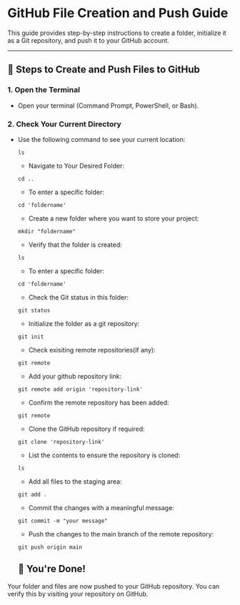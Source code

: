 # GitHub File Creation and Push Guide

This guide provides step-by-step instructions to create a folder, initialize it as a Git repository, and push it to your GitHub account.

---

## 🚀 Steps to Create and Push Files to GitHub

### 1. Open the Terminal
- Open your terminal (Command Prompt, PowerShell, or Bash).

### 2. Check Your Current Directory
- Use the following command to see your current location:  
  ```List the contents of the current directory:
  ls
  ```
  - Navigate to Your Desired Folder:
  ``` 
  cd ..
  ```
  - To enter a specific folder:
  ```
  cd 'foldername'
  ```
  - Create a new folder where you want to store your project:
  ```
  mkdir "foldername"
  ```
  - Verify that the folder is created:
  ```
  ls
  ```
  - To enter a specific folder:
  ```
  cd 'foldername'
  ```
  - Check the Git status in this folder:
  ```
  git status
  ```
  - Initialize the folder as a git repository:
  ```
  git init
  ```
  - Check exisiting remote repositories(if any):
  ```
  git remote
  ```
  - Add your github repository link:
  ```
  git remote add origin 'repository-link'
  ```
  - Confirm the remote repository has been added:
  ```
  git remote
  ```
  - Clone the GitHub repository if required:
  ```
  git clone 'repository-link'
  ```
  - List the contents to ensure the repository is cloned:
  ```
  ls
  ```
  - Add all files to the staging area:
  ```
  git add .
  ```
  - Commit the changes with a meaningful message:
  ```
  git commit -m "your message"
  ```
  - Push the changes to the main branch of the remote repository:
  ```
  git push origin main
  ```
  
  ## 🎉 You're Done!
Your folder and files are now pushed to your GitHub repository. You can verify this by visiting your repository on GitHub.

  
